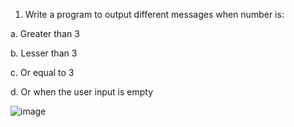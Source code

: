 1) Write a program to output different messages when number is:
   
a. Greater than 3

b. Lesser than 3

c. Or equal to 3

d. Or when the user input is empty

![image](https://github.com/Sharath15eUR/PandiMuniasamyM/assets/65610375/d93adb3a-8502-47a3-98b0-a03144aff932)
